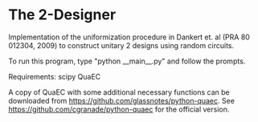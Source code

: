 The 2-Designer
==================

Implementation of the uniformization procedure in Dankert et. al (PRA 80 012304, 2009) to construct unitary 2 designs using random circuits.
 
To run this program, type "python \_\_main\_\_.py" and follow the prompts.


Requirements:
scipy
QuaEC

A copy of QuaEC with some additional necessary functions can be downloaded from https://github.com/glassnotes/python-quaec. See https://github.com/cgranade/python-quaec for the official version.
